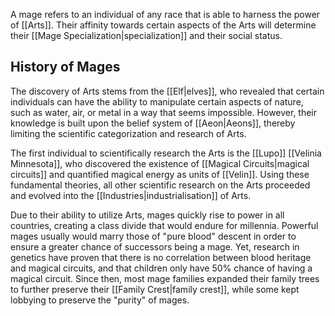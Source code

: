 A mage refers to an individual of any race that is able to harness the power of [[Arts]]. Their affinity towards certain aspects of the Arts will determine their [[Mage Specialization|specialization]] and their social status. 

## History of Mages

The discovery of Arts stems from the [[Elf|elves]], who revealed that certain individuals can have the ability to manipulate certain aspects of nature, such as water, air, or metal in a way that seems impossible. However, their knowledge is built upon the belief system of [[Aeon|Aeons]], thereby limiting the scientific categorization and research of Arts. 

The first individual to scientifically research the Arts is the [[Lupo]] [[Velinia Minnesota]], who discovered the existence of [[Magical Circuits|magical circuits]] and quantified magical energy as units of [[Velin]]. Using these fundamental theories, all other scientific research on the Arts proceeded and evolved into the [[Industries|industrialisation]] of Arts.

Due to their ability to utilize Arts, mages quickly rise to power in all countries, creating a class divide that would endure for millennia. Powerful mages usually would marry those of "pure blood" descent in order to ensure a greater chance of successors being a mage. Yet, research in genetics have proven that there is no correlation between blood heritage and magical circuits, and that children only have 50% chance of having a magical circuit. Since then, most mage families expanded their family trees to further preserve their [[Family Crest|family crest]], while some kept lobbying to preserve the "purity" of mages. 